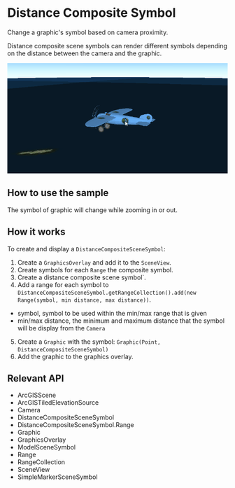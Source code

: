 # Distance Composite Symbol

Change a graphic's symbol based on camera proximity.

Distance composite scene symbols can render different symbols depending on the distance between the camera and the
 graphic.

![](DistanceCompositeSymbol.gif)

## How to use the sample

The symbol of graphic will change while zooming in or out.

## How it works

To create and display a `DistanceCompositeSceneSymbol`:

1.  Create a `GraphicsOverlay` and add it to the `SceneView`.
2.  Create symbols for each `Range` the composite symbol.
3.  Create a distance composite scene symbol`.
4.  Add a range for each symbol to `DistanceCompositeSceneSymbol.getRangeCollection().add(new Range(symbol, min distance, max distance))`.
*   symbol, symbol to be used within the min/max range that is given
*   min/max distance, the minimum and maximum distance that the symbol will be display from the `Camera`
5.  Create a `Graphic` with the symbol: `Graphic(Point, DistanceCompositeSceneSymbol)`
6.  Add the graphic to the graphics overlay.

## Relevant API

*   ArcGISScene
*   ArcGISTiledElevationSource
*   Camera
*   DistanceCompositeSceneSymbol
*   DistanceCompositeSceneSymbol.Range
*   Graphic
*   GraphicsOverlay
*   ModelSceneSymbol
*   Range
*   RangeCollection
*   SceneView
*   SimpleMarkerSceneSymbol

